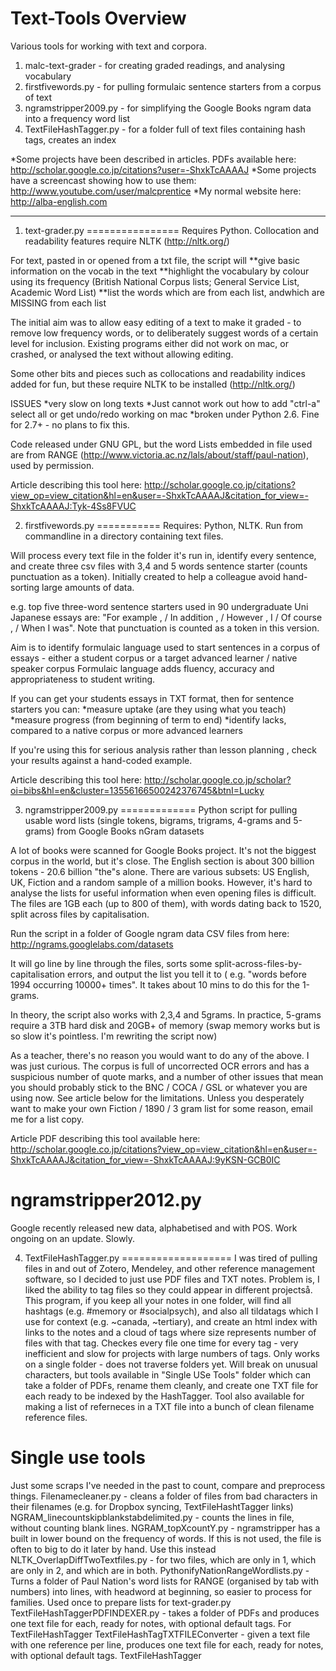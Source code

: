 Text-Tools Overview
==========

Various tools for working with text and corpora.

1. malc-text-grader - for creating graded readings, and analysing vocabulary
2. firstfivewords.py - for pulling formulaic sentence starters from a corpus of text
3. ngramstripper2009.py - for simplifying the Google Books ngram data into a frequency word list
4. TextFileHashTagger.py - for a folder full of text files containing hash tags, creates an index 

*Some projects have been described in articles. PDFs available here: http://scholar.google.co.jp/citations?user=-ShxkTcAAAAJ
*Some projects have a screencast showing how to use them: http://www.youtube.com/user/malcprentice
*My normal website here: http://alba-english.com

---

1) text-grader.py
================
Requires Python. Collocation and readability features require NLTK (http://nltk.org/)

For text, pasted in or opened from a txt file, the script will 
**give basic information on the vocab in the text 
**highlight the vocabulary by colour using its frequency (British National Corpus lists; General Service List, Academic Word List)
**list the words which are from each list, andwhich are MISSING from each list

The initial aim was to allow easy editing of a text to make it graded - to remove low frequency words, or to deliberately suggest words of a
certain level for inclusion. Existing programs either did not work on mac, or crashed, or analysed the text without allowing editing. 

Some other bits and pieces such as collocations and readability indices added for fun, but these require NLTK to be installed
(http://nltk.org/)

ISSUES
*very slow on long texts
*Just cannot work out how to add "ctrl-a" select all or get undo/redo working on mac
*broken under Python 2.6. Fine for 2.7+ - no plans to fix this. 

Code released under GNU GPL, but the word Lists embedded in file used are from RANGE (http://www.victoria.ac.nz/lals/about/staff/paul-nation),
used by permission.

Article describing this tool here: http://scholar.google.co.jp/citations?view_op=view_citation&hl=en&user=-ShxkTcAAAAJ&citation_for_view=-ShxkTcAAAAJ:Tyk-4Ss8FVUC

2) firstfivewords.py
===========
Requires:  Python, NLTK. Run from commandline in a directory containing text files.

Will process every text file in the folder it's run in, identify every sentence, and create three csv files with 3,4 and 5 words sentence starter (counts punctuation as a token). Initially created to help a
colleague avoid hand-sorting large amounts of data.  

e.g. top five three-word sentence starters used in 90 undergraduate Uni Japanese essays are: "For example , / In addition , / However , I / Of course , / When I was". Note that punctuation is counted as a token in
this version.

Aim is to identify formulaic language used to start sentences in a corpus of essays - either a student corpus or a target advanced learner / native speaker corpus Formulaic language adds fluency, accuracy and
appropriateness to student writing. 

If you can get your students essays in TXT format, then for sentence starters you can:
*measure uptake (are they using what you teach) 
*measure progress (from beginning of term to end) 
*identify lacks, compared to a native corpus or more advanced learners 


If you're using this for serious analysis rather than lesson planning , check your results against a hand-coded example. 

Article describing this tool here:  http://scholar.google.co.jp/scholar?oi=bibs&hl=en&cluster=13556166500242376745&btnI=Lucky


3) ngramstripper2009.py
=============
Python script for pulling usable word lists (single tokens, bigrams, trigrams, 4-grams and 5-grams) from Google Books nGram datasets

A lot of books were scanned for Google Books project. It's not the biggest corpus in the world, but it's close. The English section is about
300 billion tokens - 20.6 billion "the"s alone. There are various subsets: US English, UK, Fiction and a random sample of a million books.
However, it's hard to analyse the lists for useful information when even opening files is difficult. The files are 1GB each (up to 800 of
them), with words dating back to 1520, split across files by capitalisation.

Run the script in a folder of Google ngram data CSV files from here: http://ngrams.googlelabs.com/datasets 

It will go line by line through the files, sorts some split-across-files-by-capitalisation errors, and output the list you tell it to ( e.g.
"words before 1994 occurring 10000+ times". It takes about 10 mins to do this for the 1-grams.

In theory, the script also works with 2,3,4 and 5grams. In practice, 5-grams require a 3TB hard disk and 20GB+ of memory (swap memory works
but is so slow it's pointless. I'm rewriting the script now)

As a teacher, there's no reason you would want to do any of the above. I was just curious. The corpus is full of uncorrected OCR errors and
has a suspicious number of quote marks, and a number of other issues that mean you should probably stick to the BNC / COCA / GSL or whatever
you are using now. See article below for the limitations. Unless you desperately want to make your own Fiction / 1890 / 3 gram list for some reason, email me for a list copy.

Article PDF describing this tool available here: http://scholar.google.co.jp/citations?view_op=view_citation&hl=en&user=-ShxkTcAAAAJ&citation_for_view=-ShxkTcAAAAJ:9yKSN-GCB0IC

ngramstripper2012.py
====================
Google recently released new data, alphabetised and with POS. Work ongoing on an update. Slowly. 


4) TextFileHashTagger.py
===================
I was tired of pulling files in and out of Zotero, Mendeley, and other reference management software, so I decided to just use PDF files and TXT notes. Problem is, I liked the ability to tag files so they could
appear in different projectså. This program, if you keep all your notes in one folder, will find all hashtags (e.g. #memory or #socialpsych), and also all tildatags which I use for context (e.g. ~canada, ~tertiary),
and create an html index with links to the notes and a cloud of tags where size represents number of files with that tag. Checkes every file one time for every tag - very inefficient and slow for projects with large
numbers of tags. Only works on a single folder - does not traverse folders yet. Will break on unusual characters, but tools available in "Single USe Tools" folder which can take a folder of PDFs, rename them
cleanly, and create one TXT file for each ready to be indexed by the HashTagger. Tool also available for making a list of referneces in a TXT file into a bunch of clean filename reference files. 


Single use tools
===================
Just some scraps I've needed in the past to count, compare and preprocess things.
Filenamecleaner.py - cleans a folder of files from bad characters in their filenames (e.g. for Dropbox syncing, TextFileHashtTagger links)
NGRAM_linecountskipblankstabdelimited.py - counts the lines in file, without counting blank lines. 
NGRAM_topXcountY.py - ngramstripper has a built in lower bound on the frequency of words. If this is not used, the file is often to big to do it later by hand. Use this instead
NLTK_OverlapDiffTwoTextfiles.py - for two files, which are only in 1, which are only in 2, and which are in both. 
PythonifyNationRangeWordlists.py - Turns a folder of Paul Nation's word lists for RANGE (organised by tab with numbers) into lines, with headword at beginning, so easier to process for families. Used once to prepare
lists for text-grader.py
TextFileHashTaggerPDFINDEXER.py - takes a folder of PDFs and produces one text file for each, ready for notes, with optional default tags. For TextFileHashTagger 
TextFileHashTagTXTFILEConverter - given a text file with one reference per line, produces one text file for each, ready for notes, with optional default tags. TextFileHashTagger

